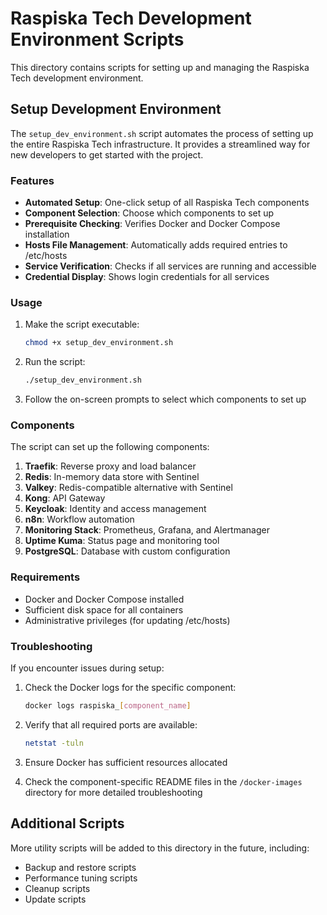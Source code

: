 # Raspiska Tech Development Environment Scripts

This directory contains scripts for setting up and managing the Raspiska Tech development environment.

## Setup Development Environment

The `setup_dev_environment.sh` script automates the process of setting up the entire Raspiska Tech infrastructure. It provides a streamlined way for new developers to get started with the project.

### Features

- **Automated Setup**: One-click setup of all Raspiska Tech components
- **Component Selection**: Choose which components to set up
- **Prerequisite Checking**: Verifies Docker and Docker Compose installation
- **Hosts File Management**: Automatically adds required entries to /etc/hosts
- **Service Verification**: Checks if all services are running and accessible
- **Credential Display**: Shows login credentials for all services

### Usage

1. Make the script executable:

   ```bash
   chmod +x setup_dev_environment.sh
   ```

2. Run the script:

   ```bash
   ./setup_dev_environment.sh
   ```

3. Follow the on-screen prompts to select which components to set up

### Components

The script can set up the following components:

1. **Traefik**: Reverse proxy and load balancer
2. **Redis**: In-memory data store with Sentinel
3. **Valkey**: Redis-compatible alternative with Sentinel
4. **Kong**: API Gateway
5. **Keycloak**: Identity and access management
6. **n8n**: Workflow automation
7. **Monitoring Stack**: Prometheus, Grafana, and Alertmanager
8. **Uptime Kuma**: Status page and monitoring tool
9. **PostgreSQL**: Database with custom configuration

### Requirements

- Docker and Docker Compose installed
- Sufficient disk space for all containers
- Administrative privileges (for updating /etc/hosts)

### Troubleshooting

If you encounter issues during setup:

1. Check the Docker logs for the specific component:

   ```bash
   docker logs raspiska_[component_name]
   ```

2. Verify that all required ports are available:

   ```bash
   netstat -tuln
   ```

3. Ensure Docker has sufficient resources allocated

4. Check the component-specific README files in the `/docker-images` directory for more detailed troubleshooting

## Additional Scripts

More utility scripts will be added to this directory in the future, including:

- Backup and restore scripts
- Performance tuning scripts
- Cleanup scripts
- Update scripts

